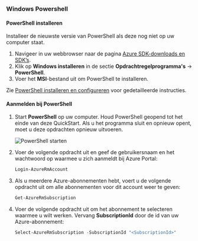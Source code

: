 ### <a name="windows-powershell"></a>Windows Powershell

#### <a name="install-powershell"></a>PowerShell installeren
Installeer de nieuwste versie van PowerShell als deze nog niet op uw computer staat. 

1. Navigeer in uw webbrowser naar de pagina [Azure SDK-downloads en SDK’s](https://azure.microsoft.com/downloads/). 
2. Klik op **Windows installeren** in de sectie **Opdrachtregelprogramma's** -> **PowerShell**. 
3. Voer het **MSI**-bestand uit om PowerShell te installeren. 

Zie [PowerShell installeren en configureren](/powershell/azure/install-azurerm-ps) voor gedetailleerde instructies. 

#### <a name="log-in-to-powershell"></a>Aanmelden bij PowerShell

1. Start **PowerShell** op uw computer. Houd PowerShell geopend tot het einde van deze QuickStart. Als u het programma sluit en opnieuw opent, moet u deze opdrachten opnieuw uitvoeren.

    ![PowerShell starten](media/data-factory-quickstart-prerequisites-2/search-powershell.png)
1. Voer de volgende opdracht uit en geef de gebruikersnaam en het wachtwoord op waarmee u zich aanmeldt bij Azure Portal:
       
    ```powershell
    Login-AzureRmAccount
    ```        
2. Als u meerdere Azure-abonnementen hebt, voert u de volgende opdracht uit om alle abonnementen voor dit account weer te geven:

    ```powershell
    Get-AzureRmSubscription
    ```
3. Voer de volgende opdracht uit om het abonnement te selecteren waarmee u wilt werken. Vervang **SubscriptionId** door de id van uw Azure-abonnement:

    ```powershell
    Select-AzureRmSubscription -SubscriptionId "<SubscriptionId>"       
    ```
